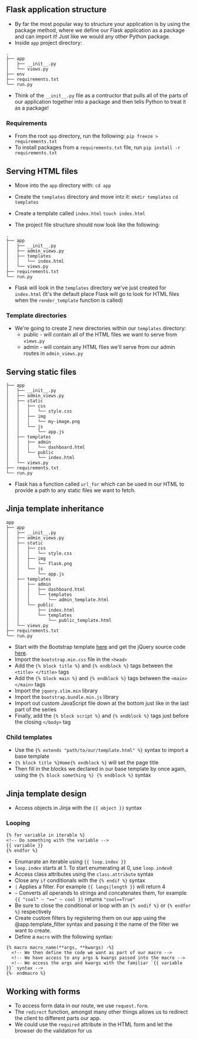 ## Flask application structure
- By far the most popular way to structure your application is by using the package method, where we define our Flask application as a package and can import it! Just like we would any other Python package.
- Inside `app` project directory:
```
.
├── app
│   ├── __init__.py
│   └── views.py
├── env
├── requirements.txt
└── run.py
```

- Think of the `__init__.py` file as a contructor that pulls all of the parts of our application together into a package and then tells Python to treat it as a package!

### Requirements
- From the root `app` directory, run the following:
`pip freeze > requirements.txt`
- To install packages from a `requirements.txt` file, run `pip install -r requirements.txt`

## Serving HTML files
- Move into the `app` directory with: `cd app`
- Create the `templates` directory and move into it: `mkdir templates` `cd templates`
- Create a template called `index.html`
`touch index.html`

- The project file structure should now look like the following:
```
.
├── app
│   ├── __init__.py
│   ├── admin_views.py
│   ├── templates
│   │   └── index.html
│   └── views.py
├── requirements.txt
└── run.py
```
- Flask will look in the `templates` directory we've just created for `index.html` (It's the default place Flask will go to look for HTML files when the `render_template` function is called)

### Template directories
- We're going to create 2 new directories within our `templates` directory:
    - public - will contain all of the HTML files we want to serve from `views.py`
    - admin - will contain any HTML files we'll serve from our admin routes in `admin_views.py`

## Serving static files
```
├── app
│   ├── __init__.py
│   ├── admin_views.py
│   ├── static
│   │   ├── css
│   │   │   └── style.css
│   │   ├── img
│   │   │   └── my-image.png
│   │   └── js
│   │       └── app.js
│   ├── templates
│   │   ├── admin
│   │   │   └── dashboard.html
│   │   └── public
│   │       └── index.html
│   └── views.py
├── requirements.txt
└── run.py
```
- Flask has a function called `url_for` which can be used in our HTML to provide a path to any static files we want to fetch.

## Jinja template inheritance
```
app
├── app
│   ├── __init__.py
│   ├── admin_views.py
│   ├── static
│   │   ├── css
│   │   │   └── style.css
│   │   ├── img
│   │   │   └── flask.png
│   │   └── js
│   │       └── app.js
│   ├── templates
│   │   ├── admin
│   │   │   ├── dashboard.html
│   │   │   └── templates
│   │   │       └── admin_template.html
│   │   └── public
│   │       ├── index.html
│   │       └── templates
│   │           └── public_template.html
│   └── views.py
├── requirements.txt
└── run.py
```
- Start with the Bootstrap template [here](https://getbootstrap.com/docs/4.2/getting-started/introduction/#starter-template) and get the jQuery source code [here](https://code.jquery.com/jquery-3.0.0.slim.min.js).
- Import the `bootstrap.min.css` file in the `<head>`
- Add the `{% block title %}` and `{% endblock %}` tags between the `<title> </title>` tags
- Add the `{% block main %}` and `{% endblock %}` tags between the `<main> </main>` tags
- Import the `jquery.slim.min` library
- Import the `bootstrap.bundle.min.js` library
- Import out custom JavaScript file down at the bottom just like in the last part of the series
- Finally, add the `{% block script %}` and `{% endblock %}` tags just before the closing `</body>` tag

### Child templates
- Use the  `{% extends "path/to/our/template.html" %}` syntax to import a base template
- `{% block title %}Home{% endblock %}` will set the page title
- Then fill in the blocks we declared in our base template by once again, using the `{% block something %} {% endblock %}` syntax

## Jinja template design
- Access objects in Jinja with the `{{ object }}` syntax
### Looping
```
{% for variable in iterable %}
<!-- Do something with the variable -->
{{ variable }}
{% endfor %}
```
- Enumarate an iterable using `{{ loop.index }}`
- `loop.index` starts at 1. To start enumerating at 0, use `loop.index0`
- Access class attributes using the `class.attribute` syntax
- Close any `if` conditionals with the `{% endif %}` syntax
- `|` Applies a filter. For example `{{ langs|length }}` will return 4
- `~` Converts all operands to strings and concatenates them, for example `{{ "cool" ~ "==" ~ cool }}` returns `"cool==True"`
- Be sure to close the conditional or loop with an `{% endif %}` or `{% endfor %}` respectively
- Create custom filters by registering them on our app using the @app.template_filter syntax and passing it the name of the filter we want to create.
- Define a `macro` with the following syntax:
```
{% macro macro_name(**args, **kwargs) -%}
  <!-- We then define the code we want as part of our macro -->
  <!-- We have access to any args & kwargs passed into the macro -->
  <!-- We access the args and kwargs with the familiar `{{ variable }}` syntax -->
{%- endmacro %}
```

## Working with forms
- To access form data in our route, we use `request.form`.
- The `redirect` function, amongst many other things allows us to redirect the client to different parts our app.
- We could use the `required` attribute in the HTML form and let the browser do the validation for us